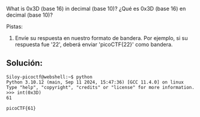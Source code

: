 What is 0x3D (base 16) in decimal (base 10)?
¿Qué es 0x3D (base 16) en decimal (base 10)?

Pistas:
1. Envíe su respuesta en nuestro formato de bandera. Por ejemplo, si su respuesta fue '22', deberá enviar 'picoCTF{22}' como bandera.

## Solución:
```
Siloy-picoctf@webshell:~$ python 
Python 3.10.12 (main, Sep 11 2024, 15:47:36) [GCC 11.4.0] on linux
Type "help", "copyright", "credits" or "license" for more information.
>>> int(0x3D)
61

picoCTF{61}
```

